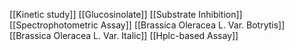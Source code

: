 [[Kinetic study]]
[[Glucosinolate]]
[[Substrate Inhibition]]
[[Spectrophotometric Assay]]
[[Brassica Oleracea L. Var. Botrytis]]
[[Brassica Oleracea L. Var. Italic]]
[[Hplc-based Assay]]
